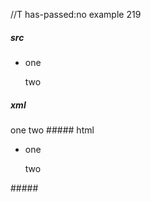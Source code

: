 //T has-passed:no
example 219
##### src
 -    one

      two
##### xml
<?xml version="1.0" encoding="UTF-8"?>
<!DOCTYPE document SYSTEM "CommonMark.dtd">
<document xmlns="http://commonmark.org/xml/1.0">
  <list type="bullet" tight="false">
    <item>
      <paragraph>
        <text>one</text>
      </paragraph>
      <paragraph>
        <text>two</text>
      </paragraph>
    </item>
  </list>
</document>
##### html
<ul>
<li>
<p>one</p>
<p>two</p>
</li>
</ul>
#####

